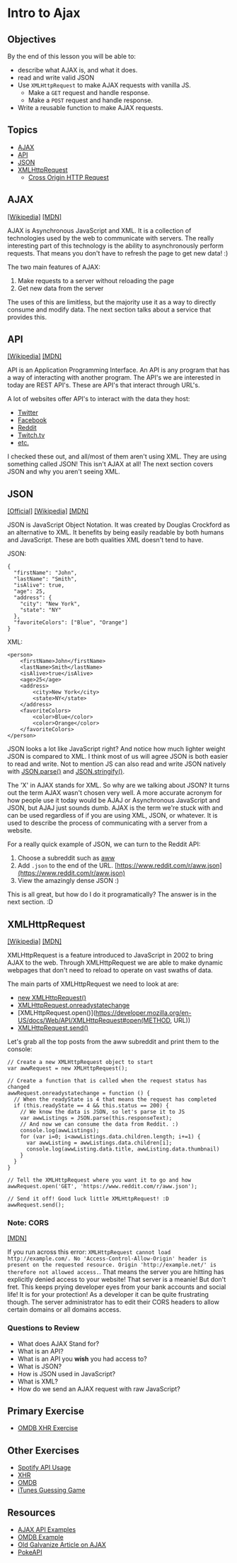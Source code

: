# Intro to Ajax

## Objectives

By the end of this lesson you will be able to:

- describe what AJAX is, and what it does.
- read and write valid JSON
- Use `XMLHttpRequest` to make AJAX requests with vanilla JS.
  - Make a `GET` request and handle response.
  - Make a `POST` request and handle response.
- Write a reusable function to make AJAX requests.


## Topics

* [AJAX](#ajax)
* [API](#api)
* [JSON](#json)
* [XMLHttpRequest](#xhr)
  * [Cross Origin HTTP Request](#cors)

## <a name="ajax"></a>AJAX

[[Wikipedia]](https://en.wikipedia.org/wiki/Ajax_(programming))
[[MDN]](https://developer.mozilla.org/en-US/docs/AJAX)

AJAX is Asynchronous JavaScript and XML. It is a collection of technologies used by the web to communicate with servers. The really interesting part of this technology is the ability to asynchronously perform requests. That means you don't have to refresh the page to get new data! :)

The two main features of AJAX:

1. Make requests to a server without reloading the page
1. Get new data from the server

The uses of this are limitless, but the majority use it as a way to directly consume and modify data. The next section talks about a service that provides this.

## <a name="api"></a>API

[[Wikipedia]](https://en.wikipedia.org/wiki/Application_programming_interface)
[[MDN]](https://developer.mozilla.org/en-US/docs/Glossary/API)

API is an Application Programming Interface. An API is any program that has a way of interacting with another program. The API's we are interested in today are REST API's. These are API's that interact through URL's.

A lot of websites offer API's to interact with the data they host:

* [Twitter](https://dev.twitter.com/overview/api)
* [Facebook](https://developers.facebook.com/docs/graph-api)
* [Reddit](https://www.reddit.com/dev/api)
* [Twitch.tv](http://dev.twitch.tv/)
* [etc.](http://www.programmableweb.com/apis/directory)

I checked these out, and all/most of them aren't using XML. They are using something called JSON! This isn't AJAX at all! The next section covers JSON and why you aren't seeing XML.

##  <a name="json"></a>JSON

[[Official]](http://json.org/)
[[Wikipedia]](https://en.wikipedia.org/wiki/JSON)
[[MDN]](https://developer.mozilla.org/en-US/docs/Glossary/JSON)

JSON is JavaScript Object Notation. It was created by Douglas Crockford as an alternative to XML. It benefits by being easily readable by both humans and JavaScript. These are both qualities XML doesn't tend to have.

JSON:

```
{
  "firstName": "John",
  "lastName": "Smith",
  "isAlive": true,
  "age": 25,
  "address": {
    "city": "New York",
    "state": "NY"
  },
  "favoriteColors": ["Blue", "Orange"]
}
```

XML:

```
<person>
    <firstName>John</firstName>
    <lastName>Smith</lastName>
    <isAlive>true</isAlive>
    <age>25</age>
    <address>
        <city>New York</city>
        <state>NY</state>
    </address>
    <favoriteColors>
        <color>Blue</color>
        <color>Orange</color>
    </favoriteColors>
</person>
```

JSON looks a lot like JavaScript right? And notice how much lighter weight JSON is compared to XML. I think most of us will agree JSON is both easier to read and write. Not to mention JS can also read and write JSON natively with [JSON.parse()](https://developer.mozilla.org/en-US/docs/Web/JavaScript/Reference/Global_Objects/JSON/parse) and [JSON.stringify()](https://developer.mozilla.org/en-US/docs/Web/JavaScript/Reference/Global_Objects/JSON/stringify).

The 'X' in AJAX stands for XML. So why are we talking about JSON? It turns out the term AJAX wasn't chosen very well. A more accurate acronym for how people use it today would be AJAJ or Asynchronous JavaScript and JSON, but AJAJ just sounds dumb. AJAX is the term we're stuck with and can be used regardless of if you are using XML, JSON, or whatever. It is used to describe the process of communicating with a server from a website.

For a really quick example of JSON, we can turn to the Reddit API:

1. Choose a subreddit such as [aww](https://www.reddit.com/r/aww)
1. Add `.json` to the end of the URL. [https://www.reddit.com/r/aww.json](https://www.reddit.com/r/aww.json)
1. View the amazingly dense JSON :)

This is all great, but how do I do it programatically? The answer is in the next section. :D

##  <a name="xhr"></a>XMLHttpRequest

[[Wikipedia]](https://en.wikipedia.org/wiki/XMLHttpRequest)
[[MDN]](https://developer.mozilla.org/en-US/docs/Web/API/XMLHttpRequest#XMLHttpRequest())

XMLHttpRequest is a feature introduced to JavaScript in 2002 to bring AJAX to the web. Through XMLHttpRequest we are able to make dynamic webpages that don't need to reload to operate on vast swaths of data.

The main parts of XMLHttpRequest we need to look at are:

* [new XMLHttpRequest()](https://developer.mozilla.org/en-US/docs/Web/API/XMLHttpRequest#Constructor)
* [XMLHttpRequest.onreadystatechange](https://developer.mozilla.org/en-US/docs/Web/API/XMLHttpRequest#Properties)
* [XMLHttpRequest.open()](https://developer.mozilla.org/en-US/docs/Web/API/XMLHttpRequest#open(METHOD, URL))
* [XMLHttpRequest.send()](https://developer.mozilla.org/en-US/docs/Web/API/XMLHttpRequest#send())

Let's grab all the top posts from the aww subreddit and print them to the console:

```
// Create a new XMLHttpRequest object to start
var awwRequest = new XMLHttpRequest();

// Create a function that is called when the request status has changed
awwRequest.onreadystatechange = function () {
  // When the readyState is 4 that means the request has completed
  if (this.readyState == 4 && this.status == 200) {
    // We know the data is JSON, so let's parse it to JS
    var awwListings = JSON.parse(this.responseText);
    // And now we can consume the data from Reddit. :)
    console.log(awwListings);
    for (var i=0; i<awwListings.data.children.length; i+=1) {
      var awwListing = awwListings.data.children[i];
      console.log(awwListing.data.title, awwListing.data.thumbnail)
    }
  }
}

// Tell the XMLHttpRequest where you want it to go and how
awwRequest.open('GET', 'https://www.reddit.com/r/aww.json');

// Send it off! Good luck little XMLHttpRequest! :D
awwRequest.send();
```

### <a name="cors"></a>Note: CORS

[[MDN]](https://developer.mozilla.org/en-US/docs/Web/HTTP/Access_control_CORS)

If you run across this error: `XMLHttpRequest cannot load http://example.com/. No 'Access-Control-Allow-Origin' header is present on the requested resource. Origin 'http://example.net/' is therefore not allowed access.`. That means the server you are hitting has explicitly denied access to your website! That server is a meanie! But don't fret. This keeps prying developer eyes from your bank accounts and social life! It is for your protection! As a developer it can be quite frustrating though. The server administrator has to edit their CORS headers to allow certain domains or all domains access.


### Questions to Review

-  What does AJAX Stand for?
-  What is an API?
- What is an API you __wish__ you had access to?
-  What is JSON?
-  How is JSON used in JavaScript?
-  What is XML?
-  How do we send an AJAX request with raw JavaScript?

## Primary Exercise

- [OMDB XHR Exercise](https://github.com/gSchool/xhr-omdb-exercise)

## Other Exercises

- [Spotify API Usage](https://github.com/gSchool/spotify-albums-and-tracks)
- [XHR](https://github.com/gSchool/xhr)
- [OMDB](https://github.com/gSchool/omdb_ajax_exercise/tree/12822be5bdde61a2329f90c7033ee50923f5099e)
- [iTunes Guessing Game](https://github.com/gSchool/itunes_song_guessing_game)

## Resources

- [AJAX API Examples](https://github.com/gSchool/front-end-api-examples/)
- [OMDB Example](https://github.com/gSchool/single-page-omdb)
- [Old Galvanize Article on AJAX](https://github.com/gSchool/g11-course-curriculum/blob/c400a5988a276b47e7f5f296d550dbcddc8058de/week06/06_lectures/js-ajax-apis/README.md)
- [PokeAPI](https://pokeapi.co)
